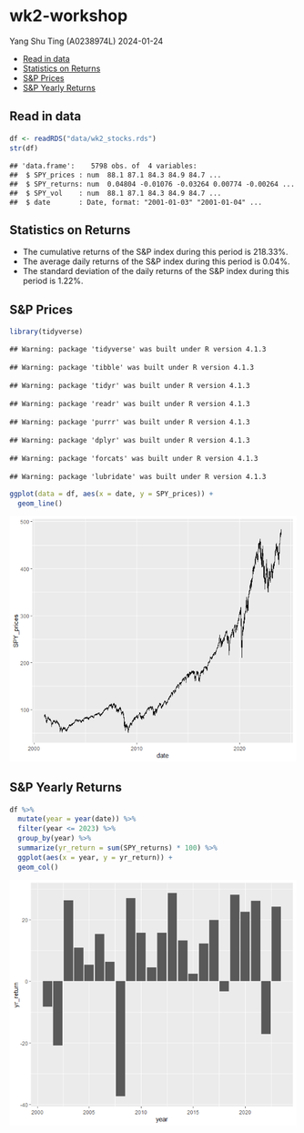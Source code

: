 wk2-workshop
================
Yang Shu Ting (A0238974L)
2024-01-24

- [Read in data](#read-in-data)
- [Statistics on Returns](#statistics-on-returns)
- [S&P Prices](#sp-prices)
- [S&P Yearly Returns](#sp-yearly-returns)

## Read in data

``` r
df <- readRDS("data/wk2_stocks.rds")
str(df)
```

    ## 'data.frame':    5798 obs. of  4 variables:
    ##  $ SPY_prices : num  88.1 87.1 84.3 84.9 84.7 ...
    ##  $ SPY_returns: num  0.04804 -0.01076 -0.03264 0.00774 -0.00264 ...
    ##  $ SPY_vol    : num  88.1 87.1 84.3 84.9 84.7 ...
    ##  $ date       : Date, format: "2001-01-03" "2001-01-04" ...

## Statistics on Returns

- The cumulative returns of the S&P index during this period is 218.33%.
- The average daily returns of the S&P index during this period is
  0.04%.
- The standard deviation of the daily returns of the S&P index during
  this period is 1.22%.

## S&P Prices

``` r
library(tidyverse)
```

    ## Warning: package 'tidyverse' was built under R version 4.1.3

    ## Warning: package 'tibble' was built under R version 4.1.3

    ## Warning: package 'tidyr' was built under R version 4.1.3

    ## Warning: package 'readr' was built under R version 4.1.3

    ## Warning: package 'purrr' was built under R version 4.1.3

    ## Warning: package 'dplyr' was built under R version 4.1.3

    ## Warning: package 'forcats' was built under R version 4.1.3

    ## Warning: package 'lubridate' was built under R version 4.1.3

``` r
ggplot(data = df, aes(x = date, y = SPY_prices)) +
  geom_line()
```

![](wk2-workshop_files/figure-gfm/unnamed-chunk-2-1.png)<!-- -->

## S&P Yearly Returns

``` r
df %>%
  mutate(year = year(date)) %>%
  filter(year <= 2023) %>%
  group_by(year) %>%
  summarize(yr_return = sum(SPY_returns) * 100) %>%
  ggplot(aes(x = year, y = yr_return)) +
  geom_col()
```

![](wk2-workshop_files/figure-gfm/unnamed-chunk-3-1.png)<!-- -->
